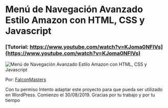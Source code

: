 # Menú de Navegación Avanzado Estilo Amazon con HTML, CSS y Javascript
### [Tutorial: https://www.youtube.com/watch?v=KJoma0NFIVs](https://www.youtube.com/watch?v=KJoma0NFIVs)

![Menú de Navegación Avanzado Estilo Amazon con HTML, CSS y Javascript](https://raw.githubusercontent.com/falconmasters/menu-avanzado-estilo-amazon/master/img/thumb.png)

Por: [FalconMasters](http://www.falconmasters.com)

Con tu permiso  Intento adaptar este proyecto para que pueda ser utilizado en WordPress. Comienzo el 30/08/2019. Gracias por tu trabajo y por tu tiempo